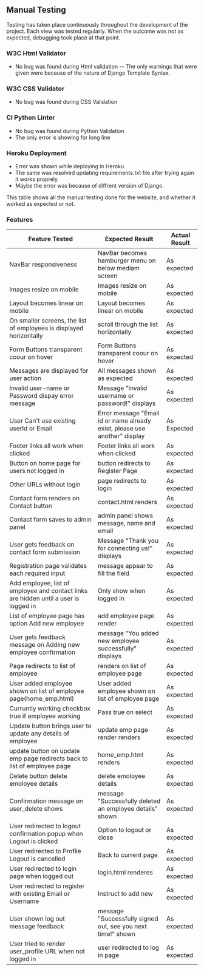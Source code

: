## Manual Testing 

Testing has taken place continuously throughout the development of the project. Each view was tested regularly. When the outcome was not as expected, debugging took place at that point.

### W3C Html Validator

- No bug was found during Html validation
-- The only warnings that were given were because of the nature of Django Template Syntax.

### W3C CSS Validator

- No bug was found during CSS Validation

### CI Python Linter

- No bug was found during Python Validation
- The only error is showing for long line

### Heroku Deployment

- Error was shown while deploying in Heroku.
- The same was resolved updating requirements.txt file after trying again it works proprely. 
- Maybe the error was because of diffrent version of Django.

This table shows all the manual testing done for the website, and whether it worked as expected or not.

### Features

Feature Tested | Expected Result | Actual Result
---------------|-----------------|---------------
NavBar responsiveness | NavBar becomes hamburger menu on below mediam screen | As expected
Images resize on mobile | Images resize on mobile | As expected
Layout becomes linear on mobile | Layout becomes linear on mobile | As expected |
On smaller screens, the list of employees is displayed horizontally | scroll through the list horizontally | As expected
Form Buttons transparent coour on hover | Form Buttons transparent coour on hover | As expected
Messages are displayed for user action | All messages shown as expected | As expected
Invalid user-name or Password dispay error message | Message "Invalid username or password!" displays | As expected
User Can't use existing userId or Email | Error message "Email id or name already exist, please use another" display | As Expected
Footer links all work when clicked | Footer links all work when clicked | As expected
Button on home page for users not logged in | button redirects to Register Page | As expected
Other URLs without login | page redirects to login | As expected
Contact form renders on Contact button | contact.html renders | As expected 
Contact form saves to admin panel | admin panel shows message, name and email | As expected
User gets feedback on contact form submission | Message "Thank you for connecting us!" displays | As expected
Registration page validates each required input| message appear to fill the field | As expected
Add employee, list of employee and contact links are hidden until a user is logged in | Only show when logged in | As expected
List of employee page has option Add new employee | add employee page render | As expected
User gets feedback message on Adding new employee confirmation | message "You added new employee successfully" displays | As expected
Page redirects to list of employee | renders on list of employee page | As expected
User added employee shown on list of employee page(home_emp.html) | User added employee shown on list of employee page | As expected
Curruntly working checkbox true if employee working | Pass true on select | As expected
Update button brings user to update any details of employee | update emp page render renders | As expected
update button on update emp page redirects back to list of employee page | home_emp.html renders | As expected
Delete button delete emoloyee details| delete emoloyee details | As expected
Confirmation message on user_delete shows | message "Successfully deleted an employee details" shown | As expected
User redirected to logout confirmation popup when Logout is clicked | Option to logout or close | As expected
User redirected to Profile Logout is cancelled | Back to current page | As expected
User redirected to login page when logged out | login.html renderes | As expected
User redirected to register with existing Email or Username | Instruct to add new | As expected
User shown log out message feedback | message "Successfully signed out, see you next time!" shown | As expected
User tried to render user_profile URL when not logged in | user redirected to log in page | As expected